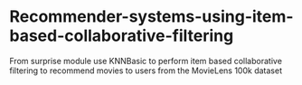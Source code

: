 # Recommender-systems-using-item-based-collaborative-filtering

From surprise module use KNNBasic to perform item based collaborative filtering to recommend movies to users from the MovieLens 100k dataset
